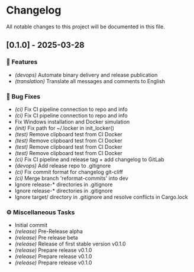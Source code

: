 # Changelog

All notable changes to this project will be documented in this file.

## [0.1.0] - 2025-03-28

### 🚀 Features

- *(devops)* Automate binary delivery and release publication
- *(translation)* Translate all messages and comments to English

### 🐛 Bug Fixes

- *(ci)* Fix CI pipeline connection to repo and info
- *(ci)* Fix CI pipeline connection to repo and info
- Fix Windows installation and Docker simulation
- *(init)* Fix path for ~/.locker in init_locker()
- *(test)* Remove clipboard test from CI Docker
- *(test)* Remove clipboard test from CI Docker
- *(test)* Remove clipboard test from CI Docker
- *(test)* Remove clipboard test from CI Docker
- *(ci)* Fix CI pipeline and release tag + add changelog to GitLab
- *(devops)* Add release repo to .gitignore
- *(ci)* Fix commit format for changelog git-cliff
- *(ci)* Merge branch 'reformat-commits' into dev
- Ignore release-* directories in .gitignore
- Ignore release-* directories in .gitignore
- Ignore target/ directory in .gitignore and resolve conflicts in Cargo.lock

### ⚙️ Miscellaneous Tasks

- Initial commit
- *(release)* Pre-Release alpha
- *(release)* Pre release beta
- *(release)* Release of first stable version v0.1.0
- *(release)* Prepare release v0.1.0
- *(release)* Prepare release v0.1.0
- *(release)* Prepare release v0.1.0

<!-- generated by git-cliff -->
